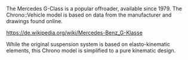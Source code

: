The Mercedes G-Class is a popular offroader, available since 1979. The Chrono::Vehicle model
is based on data from the manufacturer and drawings found online.

https://de.wikipedia.org/wiki/Mercedes-Benz_G-Klasse

While the original suspension system is based on elasto-kinematic elements, this Chrono model is simplified to a pure kinematic design.
